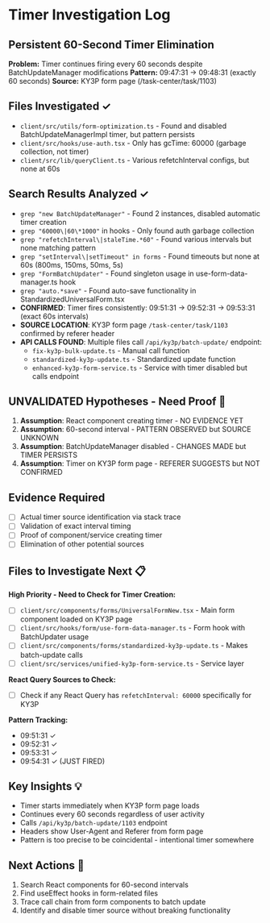 # Timer Investigation Log
## Persistent 60-Second Timer Elimination

**Problem:** Timer continues firing every 60 seconds despite BatchUpdateManager modifications
**Pattern:** 09:47:31 → 09:48:31 (exactly 60 seconds)
**Source:** KY3P form page (/task-center/task/1103)

## Files Investigated ✓
- `client/src/utils/form-optimization.ts` - Found and disabled BatchUpdateManagerImpl timer, but pattern persists
- `client/src/hooks/use-auth.tsx` - Only has gcTime: 60000 (garbage collection, not timer)
- `client/src/lib/queryClient.ts` - Various refetchInterval configs, but none at 60s

## Search Results Analyzed ✓
- `grep "new BatchUpdateManager"` - Found 2 instances, disabled automatic timer creation
- `grep "60000\|60\*1000"` in hooks - Only found auth garbage collection
- `grep "refetchInterval\|staleTime.*60"` - Found various intervals but none matching pattern
- `grep "setInterval\|setTimeout" in forms` - Found timeouts but none at 60s (800ms, 150ms, 50ms, 5s)
- `grep "FormBatchUpdater"` - Found singleton usage in use-form-data-manager.ts hook
- `grep "auto.*save"` - Found auto-save functionality in StandardizedUniversalForm.tsx
- **CONFIRMED**: Timer fires consistently: 09:51:31 → 09:52:31 → 09:53:31 (exact 60s intervals)
- **SOURCE LOCATION**: KY3P form page `/task-center/task/1103` confirmed by referer header
- **API CALLS FOUND**: Multiple files call `/api/ky3p/batch-update/` endpoint:
  - `fix-ky3p-bulk-update.ts` - Manual call function
  - `standardized-ky3p-update.ts` - Standardized update function  
  - `enhanced-ky3p-form-service.ts` - Service with timer disabled but calls endpoint

## UNVALIDATED Hypotheses - Need Proof 🤔
1. **Assumption**: React component creating timer - NO EVIDENCE YET
2. **Assumption**: 60-second interval - PATTERN OBSERVED but SOURCE UNKNOWN  
3. **Assumption**: BatchUpdateManager disabled - CHANGES MADE but TIMER PERSISTS
4. **Assumption**: Timer on KY3P form page - REFERER SUGGESTS but NOT CONFIRMED

## Evidence Required
- [ ] Actual timer source identification via stack trace
- [ ] Validation of exact interval timing 
- [ ] Proof of component/service creating timer
- [ ] Elimination of other potential sources

## Files to Investigate Next 📋

**High Priority - Need to Check for Timer Creation:**
- [ ] `client/src/components/forms/UniversalFormNew.tsx` - Main form component loaded on KY3P page
- [ ] `client/src/hooks/form/use-form-data-manager.ts` - Form hook with BatchUpdater usage
- [ ] `client/src/components/forms/standardized-ky3p-update.ts` - Makes batch-update calls
- [ ] `client/src/services/unified-ky3p-form-service.ts` - Service layer

**React Query Sources to Check:**
- [ ] Check if any React Query has `refetchInterval: 60000` specifically for KY3P

**Pattern Tracking:**
- 09:51:31 ✓
- 09:52:31 ✓ 
- 09:53:31 ✓
- 09:54:31 ✓ (JUST FIRED)

## Key Insights 💡
- Timer starts immediately when KY3P form page loads
- Continues every 60 seconds regardless of user activity
- Calls `/api/ky3p/batch-update/1103` endpoint
- Headers show User-Agent and Referer from form page
- Pattern is too precise to be coincidental - intentional timer somewhere

## Next Actions 🎯
1. Search React components for 60-second intervals
2. Find useEffect hooks in form-related files
3. Trace call chain from form components to batch update
4. Identify and disable timer source without breaking functionality